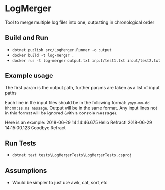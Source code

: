 # LogMerger
Tool to merge multiple log files into one, outputting in chronological order

## Build and Run
- `dotnet publish src/LogMerger.Runner -o output`
- `docker build -t log-merger .`
- `docker run -t log-merger output.txt input/test1.txt input/test2.txt`

## Example usage
The first param is the output path, further params are taken as a list of input paths

Each line in the input files should be in the following format: `yyyy-mm-dd hh:mm:ss.ms message`.
Output will be in the same format.
Any input lines not in this format will be ignored (with a console message).

Here is an example:
2018-06-29 14:14:46.675 Hello Refract!
2018-06-29 14:15:00.123 Goodbye Refract!

## Run Tests
- `dotnet test tests\LogMergerTests\LogMergerTests.csproj`

## Assumptions
- Would be simpler to just use awk, cat, sort, etc